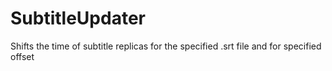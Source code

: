 # SubtitleUpdater
Shifts the time of subtitle replicas for the specified .srt file and for specified offset
